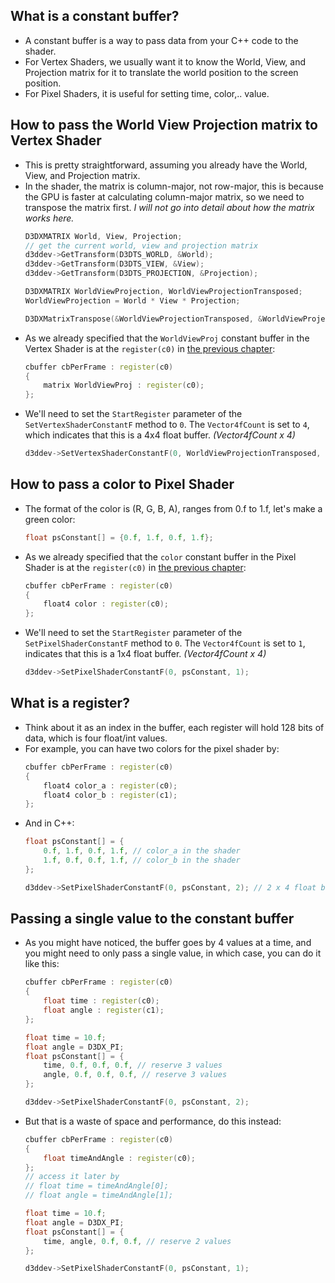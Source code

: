 ## What is a constant buffer?
- A constant buffer is a way to pass data from your C++ code to the shader.
- For Vertex Shaders, we usually want it to know the World, View, and Projection matrix for it to translate the world position to the screen position.
- For Pixel Shaders, it is useful for setting time, color,.. value.

## How to pass the World View Projection matrix to Vertex Shader
- This is pretty straightforward, assuming you already have the World, View, and Projection matrix.
- In the shader, the matrix is column-major, not row-major, this is because the GPU is faster at calculating column-major matrix, so we need to transpose the matrix first. *I will not go into detail about how the matrix works here.*
    ```cpp
    D3DXMATRIX World, View, Projection;
    // get the current world, view and projection matrix
    d3ddev->GetTransform(D3DTS_WORLD, &World);
    d3ddev->GetTransform(D3DTS_VIEW, &View);
    d3ddev->GetTransform(D3DTS_PROJECTION, &Projection);
    
    D3DXMATRIX WorldViewProjection, WorldViewProjectionTransposed;
    WorldViewProjection = World * View * Projection;
    
    D3DXMatrixTranspose(&WorldViewProjectionTransposed, &WorldViewProjection);
    ```
- As we already specified that the `WorldViewProj` constant buffer in the Vertex Shader is at the `register(c0)` in [the previous chapter](/compiling-your-first-shader.md#compiling-a-vertex-shader):
    ```cpp
    cbuffer cbPerFrame : register(c0)
    {
        matrix WorldViewProj : register(c0);
    };
    ```
- We'll need to set the `StartRegister` parameter of the `SetVertexShaderConstantF` method to `0`. The `Vector4fCount` is set to `4`, which indicates that this is a 4x4 float buffer. *(Vector4fCount x 4)*
    ```cpp
    d3ddev->SetVertexShaderConstantF(0, WorldViewProjectionTransposed, 4);
    ```

## How to pass a color to Pixel Shader
- The format of the color is (R, G, B, A), ranges from 0.f to 1.f, let's make a green color:
    ```cpp
    float psConstant[] = {0.f, 1.f, 0.f, 1.f};
    ```
- As we already specified that the `color` constant buffer in the Pixel Shader is at the `register(c0)` in [the previous chapter](/compiling-your-first-shader.md#compiling-a-pixel-shader):
    ```cpp
    cbuffer cbPerFrame : register(c0)
    {
        float4 color : register(c0);
    };
    ```
- We'll need to set the `StartRegister` parameter of the `SetPixelShaderConstantF` method to `0`. The `Vector4fCount` is set to `1`, indicates that this is a 1x4 float buffer. *(Vector4fCount x 4)*
    ```cpp
    d3ddev->SetPixelShaderConstantF(0, psConstant, 1);
    ```

## What is a register?
- Think about it as an index in the buffer, each register will hold 128 bits of data, which is four float/int values.
- For example, you can have two colors for the pixel shader by:
    ```cpp
    cbuffer cbPerFrame : register(c0)
    {
        float4 color_a : register(c0);
        float4 color_b : register(c1);
    };
    ```
- And in C++:
    ```cpp 
    float psConstant[] = {
        0.f, 1.f, 0.f, 1.f, // color_a in the shader
        1.f, 0.f, 0.f, 1.f, // color_b in the shader
    };
    
    d3ddev->SetPixelShaderConstantF(0, psConstant, 2); // 2 x 4 float buffer
    ```
## Passing a single value to the constant buffer
- As you might have noticed, the buffer goes by 4 values at a time, and you might need to only pass a single value, in which case, you can do it like this:
    ```cpp
    cbuffer cbPerFrame : register(c0)
    {
        float time : register(c0);
        float angle : register(c1);
    };
    ```
    ```cpp
    float time = 10.f;
    float angle = D3DX_PI;
    float psConstant[] = {
        time, 0.f, 0.f, 0.f, // reserve 3 values
        angle, 0.f, 0.f, 0.f, // reserve 3 values
    };
    
    d3ddev->SetPixelShaderConstantF(0, psConstant, 2);
    ```
- But that is a waste of space and performance, do this instead:
    ```cpp
    cbuffer cbPerFrame : register(c0)
    {
        float timeAndAngle : register(c0);
    };
    // access it later by
    // float time = timeAndAngle[0];
    // float angle = timeAndAngle[1];
    ```
    ```cpp
    float time = 10.f;
    float angle = D3DX_PI;
    float psConstant[] = {
        time, angle, 0.f, 0.f, // reserve 2 values
    };
    
    d3ddev->SetPixelShaderConstantF(0, psConstant, 1);
    ```